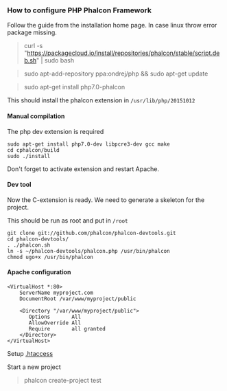 ### How to configure PHP Phalcon Framework

Follow the guide from the installation home page. In case linux throw error package missing.

> curl -s "https://packagecloud.io/install/repositories/phalcon/stable/script.deb.sh" | sudo bash

> sudo apt-add-repository ppa:ondrej/php && sudo apt-get update

> sudo apt-get install php7.0-phalcon

This should install the phalcon extension in `/usr/lib/php/20151012`


#### Manual compilation

The php dev extension is required

    sudo apt-get install php7.0-dev libpcre3-dev gcc make
    cd cphalcon/build
    sudo ./install

Don't forget to activate extension and restart Apache.

#### Dev tool

Now the C-extension is ready. We need to generate a skeleton for the project.

This should be run as root and put in `/root`

    git clone git://github.com/phalcon/phalcon-devtools.git
    cd phalcon-devtools/
    . ./phalcon.sh
    ln -s ~/phalcon-devtools/phalcon.php /usr/bin/phalcon
    chmod ugo+x /usr/bin/phalcon

#### Apache configuration

    <VirtualHost *:80>
        ServerName myproject.com
        DocumentRoot /var/www/myproject/public

        <Directory "/var/www/myproject/public">
           Options       All
           AllowOverride All
           Require       all granted
        </Directory>
    </VirtualHost>


Setup [.htaccess](https://docs.phalconphp.com/en/3.2/webserver-setup)


Start a new project

> phalcon create-project test
